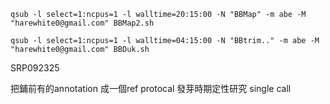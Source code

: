 ```
qsub -l select=1:ncpus=1 -l walltime=20:15:00 -N "BBMap" -m abe -M "harewhite0@gmail.com" BBMap2.sh

qsub -l select=1:ncpus=1 -l walltime=04:15:00 -N "BBtrim.." -m abe -M "harewhite0@gmail.com" BBDuk.sh
```
SRP092325


把鋪前有的annotation 成一個ref
protocal 發芽時期定性研究
	single call